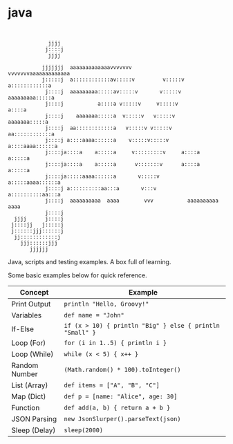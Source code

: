 # java

```
                                                                          
                                                                          
             jjjj                                                         
            j::::j                                                        
             jjjj                                                         
                                                                          
           jjjjjjj  aaaaaaaaaaaaavvvvvvv           vvvvvvvaaaaaaaaaaaaa   
           j:::::j  a::::::::::::av:::::v         v:::::v a::::::::::::a  
            j::::j  aaaaaaaaa:::::av:::::v       v:::::v  aaaaaaaaa:::::a 
            j::::j           a::::a v:::::v     v:::::v            a::::a 
            j::::j    aaaaaaa:::::a  v:::::v   v:::::v      aaaaaaa:::::a 
            j::::j  aa::::::::::::a   v:::::v v:::::v     aa::::::::::::a 
            j::::j a::::aaaa::::::a    v:::::v:::::v     a::::aaaa::::::a 
            j::::ja::::a    a:::::a     v:::::::::v     a::::a    a:::::a 
            j::::ja::::a    a:::::a      v:::::::v      a::::a    a:::::a 
            j::::ja:::::aaaa::::::a       v:::::v       a:::::aaaa::::::a 
            j::::j a::::::::::aa:::a       v:::v         a::::::::::aa:::a
            j::::j  aaaaaaaaaa  aaaa        vvv           aaaaaaaaaa  aaaa
            j::::j                                                        
  jjjj      j::::j                                                        
 j::::jj   j:::::j                                                        
 j::::::jjj::::::j                                                        
  jj::::::::::::j                                                         
    jjj::::::jjj                                                          
       jjjjjj     

```

Java, scripts and testing examples. A box full of learning.

Some basic examples below for quick reference.

| **Concept**       | **Example**                                   |
|--------------------|-----------------------------------------------|
| Print Output       | `println "Hello, Groovy!"`                   |
| Variables          | `def name = "John"`                          |
| If-Else            | `if (x > 10) { println "Big" } else { println "Small" }` |
| Loop (For)         | `for (i in 1..5) { println i }`              |
| Loop (While)       | `while (x < 5) { x++ }`                      |
| Random Number      | `(Math.random() * 100).toInteger()`          |
| List (Array)       | `def items = ["A", "B", "C"]`                |
| Map (Dict)         | `def p = [name: "Alice", age: 30]`           |
| Function           | `def add(a, b) { return a + b }`            |
| JSON Parsing       | `new JsonSlurper().parseText(json)`          |
| Sleep (Delay)      | `sleep(2000)`                                |
